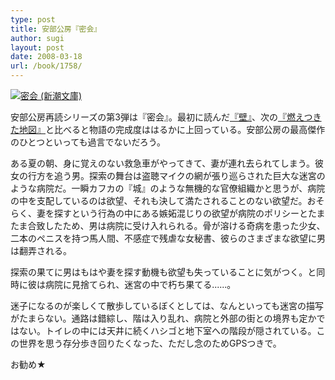 ```yaml
---
type: post
title: 安部公房『密会』
author: sugi
layout: post
date: 2008-03-18
url: /book/1758/
---
```

<a href="http://www.amazon.co.jp/exec/obidos/ASIN/4101121176/chezsugi-22/ref=nosim/" onclick="_gaq.push(['_trackEvent', 'outbound-article', 'http://www.amazon.co.jp/exec/obidos/ASIN/4101121176/chezsugi-22/ref=nosim/', '']);" name="amazletlink" target="_blank"><img src="http://i1.wp.com/images-jp.amazon.com/images/G/09/icons/books/comingsoon_books.gif?w=660" alt="密会 (新潮文庫)" class="alignleft" alt="no image" data-recalc-dims="1" /></a>

安部公房再読シリーズの第3弾は『密会』。最初に読んだ<a href="http://asharpminor.com/book/20071125.html" onclick="_gaq.push(['_trackEvent', 'outbound-article', 'http://asharpminor.com/book/20071125.html', '『壁』']);" >『壁』</a>、次の<a href="http://asharpminor.com/book/20080217.html" onclick="_gaq.push(['_trackEvent', 'outbound-article', 'http://asharpminor.com/book/20080217.html', '『燃えつきた地図』']);" >『燃えつきた地図』</a>と比べると物語の完成度ははるかに上回っている。安部公房の最高傑作のひとつといっても過言でないだろう。

ある夏の朝、身に覚えのない救急車がやってきて、妻が連れ去られてしまう。彼女の行方を追う男。探索の舞台は盗聴マイクの網が張り巡らされた巨大な迷宮のような病院だ。一瞬カフカの『城』のような無機的な官僚組織かと思うが、病院の中を支配しているのは欲望、それも決して満たされることのない欲望だ。おそらく、妻を探すという行為の中にある嫉妬混じりの欲望が病院のポリシーとたまたま合致したため、男は病院に受け入れられる。骨が溶ける奇病を患った少女、二本のペニスを持つ馬人間、不感症で残虐な女秘書、彼らのさまざまな欲望に男は翻弄される。

探索の果てに男はもはや妻を探す動機も欲望も失っていることに気がつく。と同時に彼は病院に見捨てられ、迷宮の中で朽ち果てる......。

迷子になるのが楽しくて散歩しているぼくとしては、なんといっても迷宮の描写がたまらない。通路は錯綜し、階は入り乱れ、病院と外部の街との境界も定かではない。トイレの中には天井に続くハシゴと地下室への階段が隠されている。この世界を思う存分歩き回りたくなった、ただし念のためGPSつきで。

お勧め★

